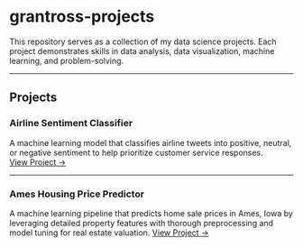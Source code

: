 # grantross-projects
This repository serves as a collection of my data science projects. Each project demonstrates skills in data analysis, data visualization, machine learning, and problem-solving.

---

## Projects

### Airline Sentiment Classifier
A machine learning model that classifies airline tweets into positive, neutral, or negative sentiment to help prioritize customer service responses.  
[View Project →](https://github.com/yourusername/airline-sentiment-classifier)

---

### Ames Housing Price Predictor
A machine learning pipeline that predicts home sale prices in Ames, Iowa by leveraging detailed property features with thorough preprocessing and model tuning for real estate valuation. 
[View Project →](https://github.com/grantfross/ames-housing-price-prediction)

